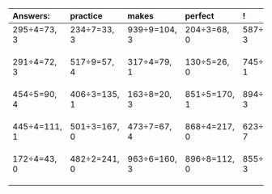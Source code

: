 | Answers: | practice | makes | perfect | ! |
| :--- | :--- | :--- | :--- | :--- |
| 295÷4=73, 3 | 234÷7=33, 3 | 939÷9=104, 3 | 204÷3=68, 0 | 587÷4=146, 3 | 
|   |   |   |   |   | 
|   |   |   |   |   | 
|   |   |   |   |   | 
| 291÷4=72, 3 | 517÷9=57, 4 | 317÷4=79, 1 | 130÷5=26, 0 | 745÷8=93, 1 | 
|   |   |   |   |   | 
|   |   |   |   |   | 
|   |   |   |   |   | 
| 454÷5=90, 4 | 406÷3=135, 1 | 163÷8=20, 3 | 851÷5=170, 1 | 894÷9=99, 3 | 
|   |   |   |   |   | 
|   |   |   |   |   | 
|   |   |   |   |   | 
| 445÷4=111, 1 | 501÷3=167, 0 | 473÷7=67, 4 | 868÷4=217, 0 | 623÷8=77, 7 | 
|   |   |   |   |   | 
|   |   |   |   |   | 
|   |   |   |   |   | 
| 172÷4=43, 0 | 482÷2=241, 0 | 963÷6=160, 3 | 896÷8=112, 0 | 855÷4=213, 3 | 
|   |   |   |   |   | 
|   |   |   |   |   | 
|   |   |   |   |   | 
